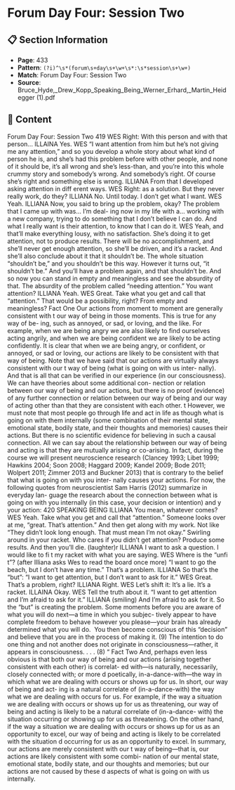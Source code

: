# Forum Day Four: Session Two

## 📋 Section Information

- **Page**: 433
- **Pattern**: `(?i)^\s*(forum\s+day\s+\w+\s*:\s*session\s+\w+)`
- **Match**: Forum Day Four: Session Two
- **Source**: Bruce_Hyde,_Drew_Kopp_Speaking_Being_Werner_Erhard,_Martin_Heidegger (1).pdf

## 📄 Content

Forum Day Four: Session Two
419
WES
Right: With this person and with that person...
ILLAINA
Yes.
WES
“I want attention from him but he’s not giving me any attention,” and so you develop a whole
story about what kind of person he is, and she’s had this problem before with other people, and
none of it should be, it’s all wrong and she’s less-than, and you’re into this whole crummy story
and somebody’s wrong. And somebody’s right. Of course she’s right and something else is wrong.
ILLIANA
From that I developed asking attention in diff erent ways.
WES
Right: as a solution. But they never really work, do they?
ILLIANA
No. Until today. I don’t get what I want.
WES
Yeah.
ILLIANA
Now, you said to bring up the problem, okay? The problem that I came up with was... I’m deal-
ing now in my life with a... working with a new company, trying to do something that I don’t
believe I can do. And what I really want is their attention, to know that I can do it.
WES
Yeah, and that’ll make everything lousy, with no satisfaction. She’s doing it to get attention, not to
produce results. There will be no accomplishment, and she’ll never get enough attention, so she’ll
be driven, and it’s a racket. And she’ll also conclude about it that it shouldn’t be. The whole situation
“shouldn’t be,” and you shouldn’t be this way. However it turns out, “it shouldn’t be.” And you’ll have
a problem again, and that shouldn’t be. And so now you can stand in empty and meaningless and see
the absurdity of that. The absurdity of the problem called “needing attention.” You want attention?
ILLIANA
Yeah.
WES
Great. Take what you get and call that “attention.” That would be a possibility, right? From
empty and meaningless?
Fact One
Our actions from moment to moment are generally consistent with
t
our way of being in those moments.  This is true for any way of be-
ing, such as annoyed, or sad, or loving, and the like.  For example,
when we are being angry we are also likely to find ourselves acting
angrily, and when we are being confident we are likely to be acting
confidently.  It is clear that when we are being angry, or confident,
or annoyed, or sad or loving, our actions are likely to be consistent
with that way of being.
Note that we have said that our actions are virtually always
consistent with our
t
way of being (what is going on with us inter-
nally).  And that is all that can be verified in our experience (in our
consciousness).  We can have theories about some additional con-
nection or relation between our way of being and our actions, but
there is no proof (evidence) of any further connection or relation
between our way of being and our way of acting other than that
they are consistent with each other.
t
However, we must note that most people go through life and
act in life as though what is going on with them internally (some
combination of their mental state, emotional state, bodily state,
and their thoughts and memories) causes their actions.  But there
is no scientific evidence for believing in such a causal connection.
All we can say about the relationship between our way of being
and acting is that they are mutually arising or co-arising.  In fact,
during the course we will present neuroscience research (Clancey
1993; Libet 1999; Hawkins 2004; Soon 2008; Haggard 2009; Kandel
2009; Bode 2011; Wolpert 2011; Zimmer 2013 and Buckner 2013)
that is contrary to the belief that what is going on with you inter-
nally causes your actions.  For now, the following quotes from
neuroscientist Sam Harris (2012) summarize in everyday lan-
guage the research about the connection between what is going
on with you internally (in this case, your decision or intention) and
y
your action:
420
SPEAKING BEING
ILLIANA
You mean, whatever comes?
WES
Yeah. Take what you get and call that “attention.” Someone looks over at me, “great. That’s
attention.” And then get along with my work. Not like “They didn’t look long enough. That
must mean I’m not okay.” Swirling around in your racket. Who cares if you didn’t get attention?
Produce some results. And then you’ll die.
(laughter)r
ILLIANA
I want to ask a question. I would like to fi t my racket with what you are saying.
WES
Where is the “unfi t”?
(after Illiana asks Wes to read the board once more)
“I want to go the beach, but I don’t have any time.” That’s a problem.
ILLIANA
So that’s the “but”: “I want to get attention, but I don’t want to ask for it.”
WES
Great. That’s a problem, right?
ILLIANA
Right.
WES
Let’s shift it: It’s a lie. It’s a racket.
ILLAINA
Okay.
WES
Tell the truth about it. “I want to get attention and I’m afraid to ask for it.”
ILLIANA (smiling)
And I’m afraid to ask for it. So the “but” is creating the problem.
Some moments before you are aware of what
you will do next—a time in which you subjec-
tively appear to have complete freedom to
behave however you please—your brain has
already determined what you will do.  You
then become conscious of this “decision” and
believe that you are in the process of making
it. (9)
The intention to do one thing and not another
does not originate in consciousness—rather, it
appears in consciousness. . . . (8)
“
Fact Two
And, perhaps even less obvious is that both our way of being and
our actions (arising together consistent with each other) is correlat-
ed with—is naturally, necessarily, closely connected with; or more
d
poetically, in-a-dance-with—the way in which what we are dealing
with occurs or shows up for us.  In short, our way of being and act-
ing is a natural correlate of (in-a-dance-with) the way what we are
dealing with occurs for us.  For example, if the way a situation we
are dealing with occurs or shows up for us as threatening, our way
of being and acting is likely to be a natural correlate of (in-a-dance-
with) the situation occurring or showing up for us as threatening.
On the other hand, if the way a situation we are dealing with occurs
or shows up for us as an opportunity to excel, our way of being and
acting is likely to be correlated with the situation
d
occurring for us
as an opportunity to excel.
In summary, our actions are merely consistent with our
t
way of
being—that is, our actions are likely consistent with some combi-
nation of our mental state, emotional state, bodily state, and our
thoughts and memories; but our actions are not caused by these
d
aspects of what is going on with us internally.